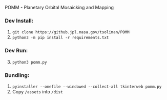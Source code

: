 POMM - Planetary Orbital Mosaicking and Mapping

### Dev Install:

1. `git clone https://github.jpl.nasa.gov/tsoliman/POMM`
1. `python3 -m pip install -r requirements.txt`

### Dev Run:

3. `python3 pomm.py`

### Bundling:

1. `pyinstaller --onefile --windowed --collect-all tkinterweb pomm.py`
1. Copy `/assets` into `/dist`
